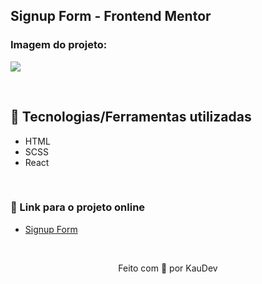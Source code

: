 ## Signup Form - Frontend Mentor

### Imagem do projeto:
<img src="https://user-images.githubusercontent.com/100402549/170207497-75fbb622-e8f8-4eac-9e2b-9e117f8af117.png" align="center" />

&nbsp;

## 💜 Tecnologias/Ferramentas utilizadas

* HTML
* SCSS
* React

&nbsp;

### 💜 Link para o projeto online
* [Signup Form](https://signup-form-kauanidev.vercel.app/)

&nbsp;

<p align="center">Feito com 💜 por KauDev</p>
